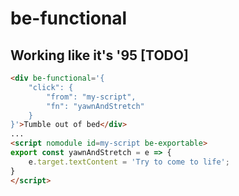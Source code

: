 # be-functional

## Working like it's '95 [TODO]

```html
<div be-functional='{
    "click": {
        "from": "my-script",
        "fn": "yawnAndStretch"
    }
}'>Tumble out of bed</div>
...
<script nomodule id=my-script be-exportable>
export const yawnAndStretch = e => {
    e.target.textContent = 'Try to come to life';
}
</script>
```

